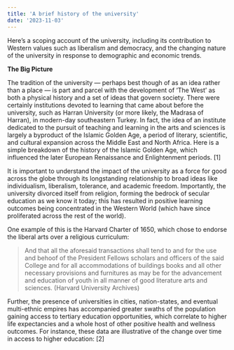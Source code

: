 ```yaml
---
title: 'A brief history of the university'
date: '2023-11-03'
---
```


Here’s a scoping account of the university, including its contribution to Western values such as liberalism and democracy, and the changing nature of the university in response to demographic and economic trends.

**The Big Picture**

The tradition of the university — perhaps best though of as an idea rather than a place — is part and parcel with the development of ‘The West’ as both a physical history and a set of ideas that govern society. There were certainly institutions devoted to learning that came about before the university, such as Harran University (or more likely, the Madrasa of Harran), in modern-day southeastern Turkey. In fact, the idea of an institute dedicated to the pursuit of teaching and learning in the arts and sciences is largely a byproduct of the Islamic Golden Age, a period of literary, scientific, and cultural expansion across the Middle East and North Africa. Here is a simple breakdown of the history of the Islamic Golden Age, which influenced the later European Renaissance and Enlightenment periods.  [1]

It is important to understand the impact of the university as a force for good across the globe through its longstanding relationship to broad ideas like individualism, liberalism, tolerance, and academic freedom. Importantly, the university divorced itself from religion, forming the bedrock of secular education as we know it today; this has resulted in positive learning outcomes being concentrated in the Western World (which have since proliferated across the rest of the world).

One example of this is the Harvard Charter of 1650, which chose to endorse the liberal arts over a religious curriculum:

> And that all the aforesaid transactions shall tend to and for the use and behoof of the President Fellows scholars and officers of the said College and for all accommodations of buildings books and all other necessary provisions and furnitures as may be for the advancement and education of youth in all manner of good literature arts and sciences. (Harvard University Archives)

Further, the presence of universities in cities, nation-states, and eventual multi-ethnic empires has accompanied greater swaths of the population gaining access to tertiary education opportunities, which correlate to higher life expectancies and a whole host of other positive health and wellness outcomes. For instance, these data are illustrative of the change over time in access to higher education: [2]